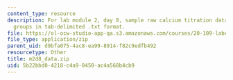 ```yaml
---
content_type: resource
description: For lab module 2, day 8, sample raw calcium titration data for four lab
  groups in tab-delimited .txt format.
file: https://ol-ocw-studio-app-qa.s3.amazonaws.com/courses/20-109-laboratory-fundamentals-in-biological-engineering-spring-2010/5b22bbd04218c4a90450ac4a568b4cb9_m2d8_data.zip
file_type: application/zip
parent_uid: d9bfa075-4ac8-ea99-8914-f82c9edfb492
resourcetype: Other
title: m2d8_data.zip
uid: 5b22bbd0-4218-c4a9-0450-ac4a568b4cb9
---
```

